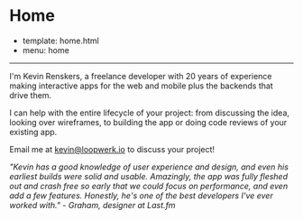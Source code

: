 # Home
- template: home.html
- menu: home
---------------------

I'm Kevin Renskers, a freelance developer with 20 years of experience making interactive apps for the web and mobile plus the backends that drive them.

I can help with the entire lifecycle of your project: from discussing the idea, looking over wireframes, to building the app or doing code reviews of your existing app.

Email me at [kevin@loopwerk.io](mailto:kevin@loopwerk.io) to discuss your project!

*"Kevin has a good knowledge of user experience and design, and even his earliest builds were solid and usable. Amazingly, the app was fully fleshed out and crash free so early that we could focus on performance, and even add a few features. Honestly, he's one of the best developers I've ever worked with." - Graham, designer at Last.fm*

